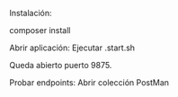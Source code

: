 Instalación:

composer install

Abrir aplicación:
Ejecutar  .start.sh

Queda abierto puerto 9875.

Probar endpoints:
Abrir colección PostMan
